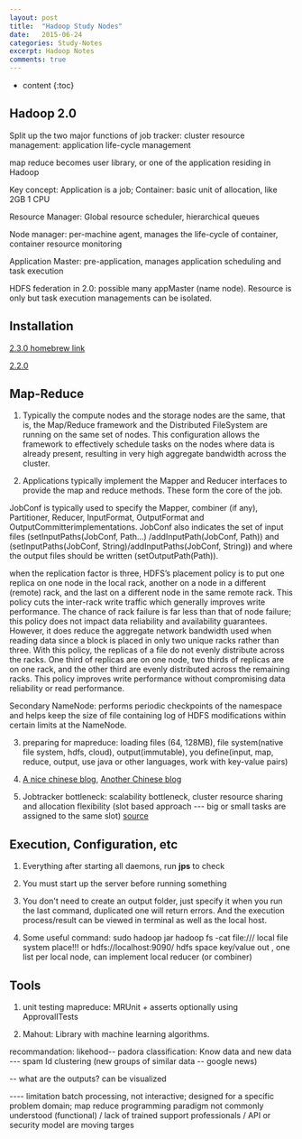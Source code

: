 ```yaml
---
layout: post
title:  "Hadoop Study Nodes"
date:   2015-06-24
categories: Study-Notes
excerpt: Hadoop Notes
comments: true
---
```


* content
{:toc}

## Hadoop 2.0
Split up the two major functions of job tracker:
cluster resource management: application life-cycle management

map reduce becomes user library, or one of the application residing in Hadoop

Key concept: Application is a job; Container: basic unit of allocation, like 2GB 1 CPU

Resource Manager: Global resource scheduler, hierarchical queues

Node manager: per-machine agent, manages the life-cycle of container, container resource monitoring

Application Master: pre-application, manages application scheduling and task execution

HDFS federation in 2.0: possible many appMaster (name node). Resource is only but task execution managements can be isolated. 


## Installation
[2.3.0 homebrew link](http://glebche.appspot.com/static/hadoop-ecosystem/hadoop-hive-tutorial.html)

[2.2.0](http://importantfish.com/how-to-install-hadoop-on-mac-os-x/)

## Map-Reduce

1. Typically the compute nodes and the storage nodes are the same, that is, the Map/Reduce framework and the Distributed FileSystem are running on the same set of nodes. This configuration allows the framework to effectively schedule tasks on the nodes where data is already present, resulting in very high aggregate bandwidth across the cluster.

2. Applications typically implement the Mapper and Reducer interfaces to provide the map and reduce methods. These form the core of the job.

JobConf is typically used to specify the Mapper, combiner (if any), Partitioner, Reducer, InputFormat, OutputFormat and OutputCommitterimplementations. JobConf also indicates the set of input files (setInputPaths(JobConf, Path...) /addInputPath(JobConf, Path)) and (setInputPaths(JobConf, String)/addInputPaths(JobConf, String)) and where the output files should be written (setOutputPath(Path)).

when the replication factor is three, HDFS’s placement policy is to put one replica on one node in the local rack, another on a node in a different (remote) rack, and the last on a different node in the same remote rack. This policy cuts the inter-rack write traffic which generally improves write performance. The chance of rack failure is far less than that of node failure; this policy does not impact data reliability and availability guarantees. However, it does reduce the aggregate network bandwidth used when reading data since a block is placed in only two unique racks rather than three. With this policy, the replicas of a file do not evenly distribute across the racks. One third of replicas are on one node, two thirds of replicas are on one rack, and the other third are evenly distributed across the remaining racks. This policy improves write performance without compromising data reliability or read performance.

Secondary NameNode: performs periodic checkpoints of the namespace and helps keep the size of file containing log of HDFS modifications within certain limits at the NameNode.

3. preparing for mapreduce: loading files (64, 128MB), file system(native file system, hdfs, cloud), output(immutable), you define(input, map, reduce, output, use java or other languages, work with key-value pairs)

4. [A nice chinese blog](http://www.cnblogs.com/sharpxiajun/p/3151395.html), [Another Chinese blog](http://dongxicheng.org/recommend/)

5. Jobtracker bottleneck: scalability bottleneck, cluster resource sharing and allocation flexibility (slot based approach --- big or small tasks are assigned to the same slot) [source](http://www.slideshare.net/martyhall/hadoop-tutorial-mapreduce-part-6-job-execution-on-yarn) 


## Execution, Configuration, etc

1. Everything after starting all daemons, run **jps** to check

2. You must start up the server before running something

3. You don't need to create an output folder, just specify it when you run the last command, duplicated one will return errors. And the execution process/result can be viewed in terminal as well as the local host. 

4. Some useful command:
sudo hadoop jar <jarFileName> <method> <fromDir> <toDir>
hadoop fs -cat file:///      local file system place!!!
or hdfs://localhost:9090/   hdfs space
key/value out , one list per local node, can implement local reducer (or combiner)

## Tools

1. unit testing mapreduce: MRUnit + asserts optionally using ApprovalITests

2. Mahout: Library with machine learning algorithms.

recommandation: likehood-- padora
classification: Know data and new data --- spam Id
clustering (new groups of similar data -- google news)

-- what are the outputs?
can be visualized

---- limitation
batch processing, not interactive; designed for a specific problem domain; map reduce programming paradigm not commonly understood (functional) / lack of trained support professionals / API or security model are moving targes

